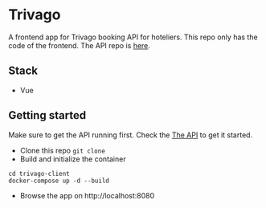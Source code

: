 # Trivago

A frontend app for Trivago booking API for hoteliers. This repo only has the code of the frontend. The API repo is [here](https://github.com/ahmedelazazy/trivago).

## Stack

- Vue

## Getting started

Make sure to get the API running first. Check the [The API](https://github.com/ahmedelazazy/trivago) to get it started.

- Clone this repo `git clone`
- Build and initialize the container

```
cd trivago-client
docker-compose up -d --build
```

- Browse the app on http://localhost:8080
